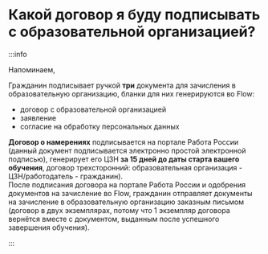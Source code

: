 # Какой договор я буду подписывать с образовательной организацией?

:::info

Напоминаем,

Гражданин подписывает ручкой **три** документа для зачисления в образовательную организацию, бланки для них генерируются во Flow:

* договор с образовательной организацией
* заявление
* согласие на обработку персональных данных

&#x20;

**Договор о намерениях** подписывается на портале  Работа России (данный документ подписывается электронно простой электронной подписью),  генерирует его ЦЗН **за 15 дней до даты старта вашего обучения**, договор трехсторонний: образовательная организация - ЦЗН/работодатель - гражданин).\
После подписания договора на портале Работа России и одобрения документов на зачисление во Flow, гражданин отправляет документы на зачисление в образовательную организацию заказным письмом (договор в двух экземплярах, потому что 1 экземпляр договора вернётся вместе с документом, выданным после  успешного завершения обучения).

:::
